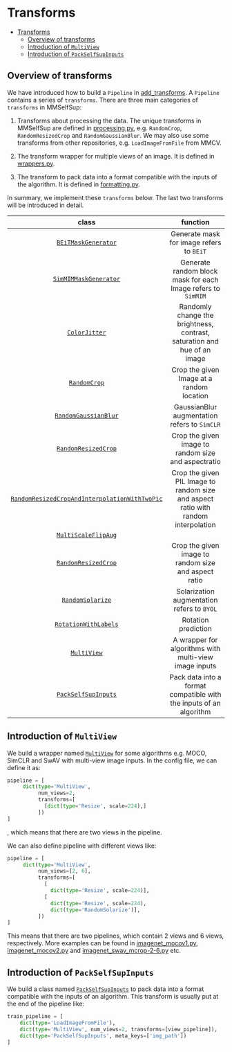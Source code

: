 # Transforms

- [Transforms]()
  - [Overview of transforms](#overview-of-transforms)
  - [Introduction of `MultiView`](#introduction-of-multiview)
  - [Introduction of `PackSelfSupInputs`](#introduction-of-packselfsupinputs)


## Overview of transforms
We have introduced how to build a `Pipeline` in [add_transforms](./add_transforms.md). A `Pipeline` contains a series of
`transforms`. There are three main categories of `transforms` in MMSelfSup:
1. Transforms about processing the data. The unique transforms in MMSelfSup are defined in [processing.py](https://github.com/open-mmlab/mmselfsup/blob/1.x/mmselfsup/datasets/transforms/processing.py), e.g. `RandomCrop`, `RandomResizedCrop` and `RandomGaussianBlur`.
We may also use some transforms from other repositories, e.g. `LoadImageFromFile` from MMCV.

2. The transform wrapper for multiple views of an image. It is defined in [wrappers.py](https://github.com/open-mmlab/mmselfsup/blob/1.x/mmselfsup/datasets/transforms/wrappers.py).
3. The transform to pack data into a format compatible with the inputs of the algorithm. It is defined in [formatting.py](https://github.com/open-mmlab/mmselfsup/blob/1.x/mmselfsup/datasets/transforms/formatting.py).

In summary, we implement these `transforms` below. The last two transforms will be introduced in detail.

|                                                      class                                                      | function| 
| :-------------------------------------------------------------------------------------------------------------: | :------:| 
|                           [`BEiTMaskGenerator`](mmselfsup.datasets.BEiTMaskGenerator)                           | Generate mask for image refers to `BEiT`| 
|                         [`SimMIMMaskGenerator`](mmselfsup.datasets.SimMIMMaskGenerator)                         | Generate random block mask for each Image refers to `SimMIM` |  
|                                 [`ColorJitter`](mmselfsup.datasets.ColorJitter)                                 | Randomly change the brightness, contrast, saturation and hue of an image |  
|                                  [`RandomCrop`](mmselfsup.datasets.RandomCrop)                                  | Crop the given Image at a random location | 
|                          [`RandomGaussianBlur`](mmselfsup.datasets.RandomGaussianBlur)                          | GaussianBlur augmentation refers to `SimCLR` | 
|                           [`RandomResizedCrop`](mmselfsup.datasets.RandomResizedCrop)                           | Crop the given image to random size and aspectratio | 
| [`RandomResizedCropAndInterpolationWithTwoPic`](mmselfsup.datasets.RandomResizedCropAndInterpolationWithTwoPic) | Crop the given PIL Image to random size and aspect ratio with random interpolation| 
|                           [`MultiScaleFlipAug`](mmselfsup.datasets.MultiScaleFlipAug)                           | | 
|                           [`RandomResizedCrop`](mmselfsup.datasets.RandomResizedCrop)                           | Crop the given image to random size and aspect ratio| 
|                              [`RandomSolarize`](mmselfsup.datasets.RandomSolarize)                              | Solarization augmentation refers to `BYOL`| 
|                          [`RotationWithLabels`](mmselfsup.datasets.RotationWithLabels)                          | Rotation prediction| 
|                          [`MultiView`](mmselfsup.datasets.transforms.MultiView)                                 | A wrapper for algorithms with multi-view image inputs| 
|                          [`PackSelfSupInputs`](mmselfsup.datasets.PackSelfSupInputs)                            | Pack data into a format compatible with the inputs of an algorithm | 




## Introduction of `MultiView`
We build a wrapper named [`MultiView`](mmselfsup.datasets.transforms.MultiView) for some algorithms e.g. MOCO, SimCLR and SwAV with multi-view image inputs. In the config file, we can 
define it as:
```python
pipeline = [
     dict(type='MultiView',
          num_views=2,
          transforms=[
            [dict(type='Resize', scale=224),]
          ])
]
```
, which means that there are two views in the pipeline.

We can also define pipeline with different views like:
```python
pipeline = [
     dict(type='MultiView',
          num_views=[2, 6],
          transforms=[
            [   
              dict(type='Resize', scale=224)],
            [
              dict(type='Resize', scale=224),
              dict(type='RandomSolarize')],
          ])
]
```
This means that there are two pipelines, which contain 2 views and 6 views, respectively.
More examples can be found in [imagenet_mocov1.py](https://github.com/open-mmlab/mmselfsup/blob/1.x/configs/selfsup/_base_/datasets/imagenet_mocov1.py), [imagenet_mocov2.py](https://github.com/open-mmlab/mmselfsup/blob/1.x/configs/selfsup/_base_/datasets/imagenet_mocov2.py) and [imagenet_swav_mcrop-2-6.py](https://github.com/open-mmlab/mmselfsup/blob/1.x/configs/selfsup/_base_/datasets/imagenet_swav_mcrop-2-6.py) etc.  

## Introduction of `PackSelfSupInputs`
We build a class named [`PackSelfSupInputs`](mmselfsup.datasets.transforms.PackSelfSupInputs) to pack data into a format compatible with the inputs of an algorithm. This transform
is usually put at the end of the pipeline like:
```python
train_pipeline = [
    dict(type='LoadImageFromFile'),
    dict(type='MultiView', num_views=2, transforms=[view_pipeline]),
    dict(type='PackSelfSupInputs', meta_keys=['img_path'])
]
```
